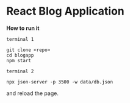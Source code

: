 # React Blog Application

**How to run it**

```
terminal 1

git clone <repo>
cd blogapp
npm start
```

```
terminal 2

npx json-server -p 3500 -w data/db.json
```

and reload the page.
